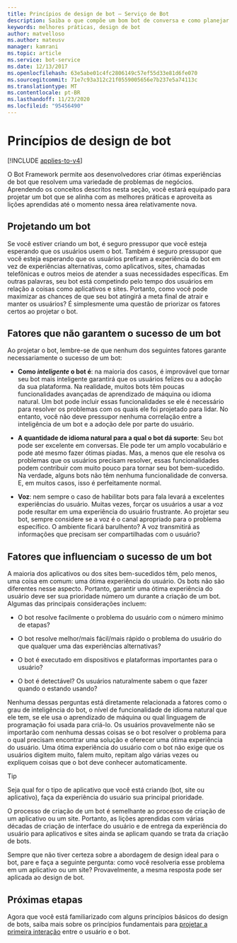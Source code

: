 ```yaml
---
title: Princípios de design de bot – Serviço de Bot
description: Saiba o que compõe um bom bot de conversa e como planejar e projetar bots de acordo com suas necessidades para impressionar os usuários.
keywords: melhores práticas, design de bot
author: matvelloso
ms.author: mateusv
manager: kamrani
ms.topic: article
ms.service: bot-service
ms.date: 12/13/2017
ms.openlocfilehash: 63e5abe01c4fc2806149c57ef55d33e81d6fe070
ms.sourcegitcommit: 71e7c93a312c21f0559005656e7b237e5a74113c
ms.translationtype: MT
ms.contentlocale: pt-BR
ms.lasthandoff: 11/23/2020
ms.locfileid: "95456490"
---
```

# <a name="principles-of-bot-design"></a>Princípios de design de bot

[!INCLUDE [applies-to-v4](includes/applies-to-v4-current.md)]

O Bot Framework permite aos desenvolvedores criar ótimas experiências de bot que resolvem uma variedade de problemas de negócios. Aprendendo os conceitos descritos nesta seção, você estará equipado para projetar um bot que se alinha com as melhores práticas e aproveita as lições aprendidas até o momento nessa área relativamente nova. 

## <a name="designing-a-bot"></a>Projetando um bot

Se você estiver criando um bot, é seguro pressupor que você esteja esperando que os usuários usem o bot. Também é seguro pressupor que você esteja esperando que os usuários prefiram a experiência do bot em vez de experiências alternativas, como aplicativos, sites, chamadas telefônicas e outros meios de atender a suas necessidades específicas. Em outras palavras, seu bot está competindo pelo tempo dos usuários em relação a coisas como aplicativos e sites. Portanto, como você pode maximizar as chances de que seu bot atingirá a meta final de atrair e manter os usuários? É simplesmente uma questão de priorizar os fatores certos ao projetar o bot.

## <a name="factors-that-do-not-guarantee-a-bots-success"></a>Fatores que não garantem o sucesso de um bot

Ao projetar o bot, lembre-se de que nenhum dos seguintes fatores garante necessariamente o sucesso de um bot: 

- **Como _inteligente_ o bot é**: na maioria dos casos, é improvável que tornar seu bot mais inteligente garantirá que os usuários felizes ou a adoção da sua plataforma. Na realidade, muitos bots têm poucas funcionalidades avançadas de aprendizado de máquina ou idioma natural. Um bot pode incluir essas funcionalidades se ele é necessário para resolver os problemas com os quais ele foi projetado para lidar. No entanto, você não deve pressupor nenhuma correlação entre a inteligência de um bot e a adoção dele por parte do usuário.

- **A quantidade de idioma natural para a qual o bot dá suporte**: Seu bot pode ser excelente em conversas. Ele pode ter um amplo vocabulário e pode até mesmo fazer ótimas piadas. Mas, a menos que ele resolva os problemas que os usuários precisam resolver, essas funcionalidades podem contribuir com muito pouco para tornar seu bot bem-sucedido. Na verdade, alguns bots não têm nenhuma funcionalidade de conversa. E, em muitos casos, isso é perfeitamente normal.

- **Voz**: nem sempre o caso de habilitar bots para fala levará a excelentes experiências do usuário. Muitas vezes, forçar os usuários a usar a voz pode resultar em uma experiência do usuário frustrante. Ao projetar seu bot, sempre considere se a voz é o canal apropriado para o problema específico. O ambiente ficará barulhento? A voz transmitirá as informações que precisam ser compartilhadas com o usuário? 

## <a name="factors-that-do-influence-a-bots-success"></a>Fatores que influenciam o sucesso de um bot

A maioria dos aplicativos ou dos sites bem-sucedidos têm, pelo menos, uma coisa em comum: uma ótima experiência do usuário. Os bots não são diferentes nesse aspecto. Portanto, garantir uma ótima experiência do usuário deve ser sua prioridade número um durante a criação de um bot. Algumas das principais considerações incluem:

- O bot resolve facilmente o problema do usuário com o número mínimo de etapas?

- O bot resolve melhor/mais fácil/mais rápido o problema do usuário do que qualquer uma das experiências alternativas?

- O bot é executado em dispositivos e plataformas importantes para o usuário?

- O bot é detectável? Os usuários naturalmente sabem o que fazer quando o estando usando?

Nenhuma dessas perguntas está diretamente relacionada a fatores como o grau de inteligência do bot, o nível de funcionalidade de idioma natural que ele tem, se ele usa o aprendizado de máquina ou qual linguagem de programação foi usada para criá-lo. Os usuários provavelmente não se importarão com nenhuma dessas coisas se o bot resolver o problema para o qual precisam encontrar uma solução e oferecer uma ótima experiência do usuário. Uma ótima experiência do usuário com o bot não exige que os usuários digitem muito, falem muito, repitam algo várias vezes ou expliquem coisas que o bot deve conhecer automaticamente.

> [!TIP]
> Seja qual for o tipo de aplicativo que você está criando (bot, site ou aplicativo), faça da experiência do usuário sua principal prioridade.

O processo de criação de um bot é semelhante ao processo de criação de um aplicativo ou um site. Portanto, as lições aprendidas com várias décadas de criação de interface do usuário e de entrega da experiência do usuário para aplicativos e sites ainda se aplicam quando se trata da criação de bots. 

Sempre que não tiver certeza sobre a abordagem de design ideal para o bot, pare e faça a seguinte pergunta: como você resolveria esse problema em um aplicativo ou um site? Provavelmente, a mesma resposta pode ser aplicada ao design de bot. 

## <a name="next-steps"></a>Próximas etapas

Agora que você está familiarizado com alguns princípios básicos do design de bots, saiba mais sobre os princípios fundamentais para [projetar a primeira interação](~/bot-service-design-first-interaction.md) entre o usuário e o bot.
